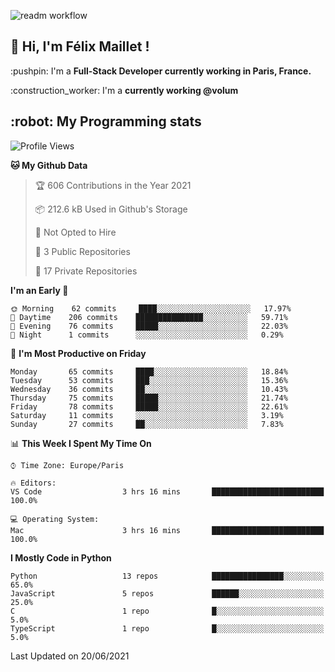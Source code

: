 ![readm workflow](https://github.com/fmaillet24/fmaillet24/actions/workflows/main.yml/badge.svg)

<h2>👋 Hi, I'm Félix Maillet !</h2>

<p>:pushpin: I'm a <strong>Full-Stack Developer currently working in Paris, France.</strong></p>
<p>:construction_worker: I'm a <strong>currently working @volum</strong></p>

<h2>:robot: My Programming stats</h2>

<!--START_SECTION:waka-->
![Profile Views](http://img.shields.io/badge/Profile%20Views-0-blue)

**🐱 My Github Data** 

> 🏆 606 Contributions in the Year 2021
 > 
> 📦 212.6 kB Used in Github's Storage 
 > 
> 🚫 Not Opted to Hire
 > 
> 📜 3 Public Repositories 
 > 
> 🔑 17 Private Repositories  
 > 
**I'm an Early 🐤** 

```text
🌞 Morning    62 commits     ████░░░░░░░░░░░░░░░░░░░░░   17.97% 
🌆 Daytime    206 commits    ███████████████░░░░░░░░░░   59.71% 
🌃 Evening    76 commits     █████░░░░░░░░░░░░░░░░░░░░   22.03% 
🌙 Night      1 commits      ░░░░░░░░░░░░░░░░░░░░░░░░░   0.29%

```
📅 **I'm Most Productive on Friday** 

```text
Monday       65 commits     ████░░░░░░░░░░░░░░░░░░░░░   18.84% 
Tuesday      53 commits     ███░░░░░░░░░░░░░░░░░░░░░░   15.36% 
Wednesday    36 commits     ██░░░░░░░░░░░░░░░░░░░░░░░   10.43% 
Thursday     75 commits     █████░░░░░░░░░░░░░░░░░░░░   21.74% 
Friday       78 commits     █████░░░░░░░░░░░░░░░░░░░░   22.61% 
Saturday     11 commits     ░░░░░░░░░░░░░░░░░░░░░░░░░   3.19% 
Sunday       27 commits     ██░░░░░░░░░░░░░░░░░░░░░░░   7.83%

```


📊 **This Week I Spent My Time On** 

```text
⌚︎ Time Zone: Europe/Paris

🔥 Editors: 
VS Code                  3 hrs 16 mins       █████████████████████████   100.0%

💻 Operating System: 
Mac                      3 hrs 16 mins       █████████████████████████   100.0%

```

**I Mostly Code in Python** 

```text
Python                   13 repos            ████████████████░░░░░░░░░   65.0% 
JavaScript               5 repos             ██████░░░░░░░░░░░░░░░░░░░   25.0% 
C                        1 repo              █░░░░░░░░░░░░░░░░░░░░░░░░   5.0% 
TypeScript               1 repo              █░░░░░░░░░░░░░░░░░░░░░░░░   5.0%

```



 Last Updated on 20/06/2021
<!--END_SECTION:waka-->
